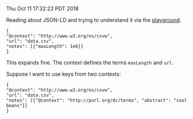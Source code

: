 Thu Oct 11 17:32:22 PDT 2018

Reading about JSON-LD and trying to understand it via the [playground](https://json-ld.org/playground/).


```
{
"@context": "http://www.w3.org/ns/csvw", 
"url": "data.csv",
"notes": [{"maxLength": 1e6}]
}
```
This expands fine. The context defines the terms `maxLength` and `url`.

Suppose I want to use keys from two contexts:
```
{
"@context": "http://www.w3.org/ns/csvw", 
"url": "data.csv",
"notes": [{"@context": "http://purl.org/dc/terms", "abstract": "cool beans"}]
}
```

